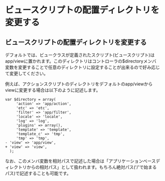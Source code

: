 # ビュースクリプトの配置ディレクトリを変更する

## ビュースクリプトの配置ディレクトリを変更する [](ethna-document-dev_guide-forward-view_dir.html#z6cf629d "z6cf629d")

デフォルトでは、ビュークラスが定義されたスクリプト(ビュースクリプト)はapp/viewに置かれます。このディレクトリはコントローラの$directoryメンバ変数を変更することで任意のディレクトリに設定することが出来るので好み応じて変更してください。

例えば、アクションスクリプトのディレクトリをデフォルトのapp/viewからviewに変更する場合は以下のように記述します。

    var $directory = array(
         'action' => 'app/action',
         'etc' => 'etc',
         'filter' => 'app/filter',
         'locale' => 'locale',
         'log' => 'log',
         'plugins' => array(),
         'template' => 'template',
         'template_c' => 'tmp',
         'tmp' => 'tmp',
    - 'view' => 'app/view',
    + 'view' => 'view',
      );

なお、このメンバ変数を相対パスで記述した場合は「アプリケーションベースディレクトリからの相対パス」として扱われます。もちろん絶対パス('/'で始まるパス)で記述することも可能です。

<!-- ??END id:body -->
<!-- ??BEGIN id:summary --><!-- ??END id:note -->
